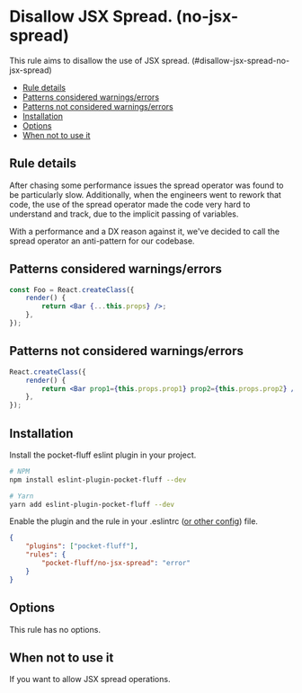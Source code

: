 # Disallow JSX Spread. (no-jsx-spread)

This rule aims to disallow the use of JSX spread.
(#disallow-jsx-spread-no-jsx-spread)

- [Rule details](#rule-details)
- [Patterns considered warnings/errors](#patterns-considered-warningserrors)
- [Patterns not considered warnings/errors](#patterns-not-considered-warningserrors)
- [Installation](#installation)
- [Options](#options)
- [When not to use it](#when-not-to-use-it)

## Rule details

After chasing some performance issues the spread operator was found to be
particularly slow. Additionally, when the engineers went to rework that code,
the use of the spread operator made the code very hard to understand and track,
due to the implicit passing of variables.

With a performance and a DX reason against it, we've decided to call the spread
operator an anti-pattern for our codebase.

## Patterns considered warnings/errors

```jsx
const Foo = React.createClass({
	render() {
		return <Bar {...this.props} />;
	},
});
```

## Patterns not considered warnings/errors

```jsx
React.createClass({
	render() {
		return <Bar prop1={this.props.prop1} prop2={this.props.prop2} />;
	},
});
```

## Installation

Install the pocket-fluff eslint plugin in your project.

```bash
# NPM
npm install eslint-plugin-pocket-fluff --dev

# Yarn
yarn add eslint-plugin-pocket-fluff --dev
```

Enable the plugin and the rule in your .eslintrc ([or other config](https://eslint.org/docs/user-guide/configuring)) file.

```json
{
	"plugins": ["pocket-fluff"],
	"rules": {
		"pocket-fluff/no-jsx-spread": "error"
	}
}
```

## Options

This rule has no options.

## When not to use it

If you want to allow JSX spread operations.
